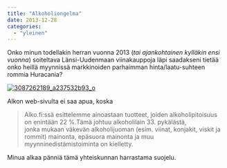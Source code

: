 ```yaml
---
title: "Alkoholiongelma"
date: 2013-12-28
categories: 
  - "yleinen"
---
```


Onko minun todellakin herran vuonna 2013 (_tai ajankohtainen kylläkin ensi vuonna_) soiteltava Länsi-Uudenmaan viinakauppoja läpi saadakseni tietää onko heillä myynnissä markkinoiden parhaimman hinta/laatu-suhteen rommia Huracania?

<!--more-->

[![3087262189_a237532b93_o](images/3087262189_a237532b93_o.jpg)](http://www.katiska.eu/catch-22/wp-content/uploads/2013/12/3087262189_a237532b93_o.jpg)

Alkon web-sivulta ei saa apua, koska

> Alko.fi:ssä esittelemme ainoastaan tuotteet, joiden alkoholipitoisuus on enintään 22 %.Tämä johtuu alkoholilain 33. pykälästä, jonka mukaan väkevän alkoholijuoman (esim. viinat, konjakit, viskit ja rommit) mainonta, epäsuora mainonta ja muu myynninedistämistoiminta on kielletty.

Minua alkaa pänniä tämä yhteiskunnan harrastama suojelu.
